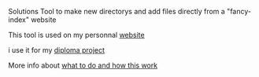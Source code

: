 Solutions
Tool to make new directorys and add files directly from a "fancy-index" website 

This tool is used on my personnal [website](http://ben-riollet.com)

i use it for my [diploma project](http://ben-riollet.com/<o>-O2O15-Solutions/)

More info about [what to do and how this work](http://ben-riollet.com/<o>-O2O15-Solutions/to-do.pdf)

